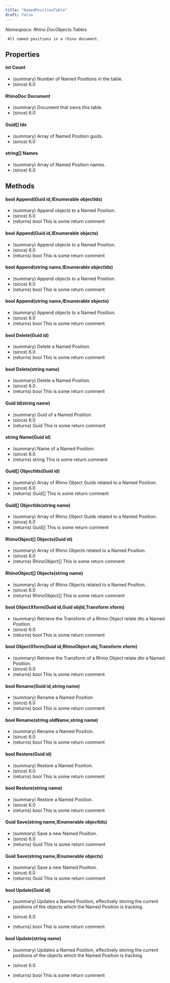 ```yaml
---
title: "NamedPositionTable"
draft: false
---
```


*Namespace: Rhino.DocObjects.Tables*

     All named positions in a rhino document.
     
## Properties
#### int Count
- (summary) Number of Named Positions in the table.
- (since) 6.0
#### RhinoDoc Document
- (summary) Document that owns this table.
- (since) 6.0
#### Guid[] Ids
- (summary) Array of Named Position guids.
- (since) 6.0
#### string[] Names
- (summary) Array of Named Position names.
- (since) 6.0
## Methods
#### bool Append(Guid id,IEnumerable<Guid> objectIds)
- (summary) Append objects to a Named Position.
- (since) 6.0
- (returns) bool This is some return comment
#### bool Append(Guid id,IEnumerable<RhinoObject> objects)
- (summary) Append objects to a Named Position.
- (since) 6.0
- (returns) bool This is some return comment
#### bool Append(string name,IEnumerable<Guid> objectIds)
- (summary) Append objects to a Named Position.
- (since) 6.0
- (returns) bool This is some return comment
#### bool Append(string name,IEnumerable<RhinoObject> objects)
- (summary) Append objects to a Named Position.
- (since) 6.0
- (returns) bool This is some return comment
#### bool Delete(Guid id)
- (summary) Delete a Named Position.
- (since) 6.0
- (returns) bool This is some return comment
#### bool Delete(string name)
- (summary) Delete a Named Position.
- (since) 6.0
- (returns) bool This is some return comment
#### Guid Id(string name)
- (summary) Guid of a Named Position.
- (since) 6.0
- (returns) Guid This is some return comment
#### string Name(Guid id)
- (summary) Name of a Named Position.
- (since) 6.0
- (returns) string This is some return comment
#### Guid[] ObjectIds(Guid id)
- (summary) Array of Rhino Object Guids related to a Named Position.
- (since) 6.0
- (returns) Guid[] This is some return comment
#### Guid[] ObjectIds(string name)
- (summary) Array of Rhino Object Guids related to a Named Position.
- (since) 6.0
- (returns) Guid[] This is some return comment
#### RhinoObject[] Objects(Guid id)
- (summary) Array of Rhino Objects related to a Named Position.
- (since) 6.0
- (returns) RhinoObject[] This is some return comment
#### RhinoObject[] Objects(string name)
- (summary) Array of Rhino Objects related to a Named Position.
- (since) 6.0
- (returns) RhinoObject[] This is some return comment
#### bool ObjectXform(Guid id,Guid objId,Transform xform)
- (summary) Retrieve the Transform of a Rhino Object relate dto a Named Position.
- (since) 6.0
- (returns) bool This is some return comment
#### bool ObjectXform(Guid id,RhinoObject obj,Transform xform)
- (summary) Retrieve the Transform of a Rhino Object relate dto a Named Position.
- (since) 6.0
- (returns) bool This is some return comment
#### bool Rename(Guid id,string name)
- (summary) Rename a Named Position.
- (since) 6.0
- (returns) bool This is some return comment
#### bool Rename(string oldName,string name)
- (summary) Rename a Named Position.
- (since) 6.0
- (returns) bool This is some return comment
#### bool Restore(Guid id)
- (summary) Restore a Named Position.
- (since) 6.0
- (returns) bool This is some return comment
#### bool Restore(string name)
- (summary) Restore a Named Position.
- (since) 6.0
- (returns) bool This is some return comment
#### Guid Save(string name,IEnumerable<Guid> objectIds)
- (summary) Save a new Named Position.
- (since) 6.0
- (returns) Guid This is some return comment
#### Guid Save(string name,IEnumerable<RhinoObject> objects)
- (summary) Save a new Named Position.
- (since) 6.0
- (returns) Guid This is some return comment
#### bool Update(Guid id)
- (summary) 
         Updates a Named Position, effectively storing the current positions of the objects which the Named Position is tracking.
         
- (since) 6.0
- (returns) bool This is some return comment
#### bool Update(string name)
- (summary) 
         Updates a Named Position, effectively storing the current positions of the objects which the Named Position is tracking.
         
- (since) 6.0
- (returns) bool This is some return comment
